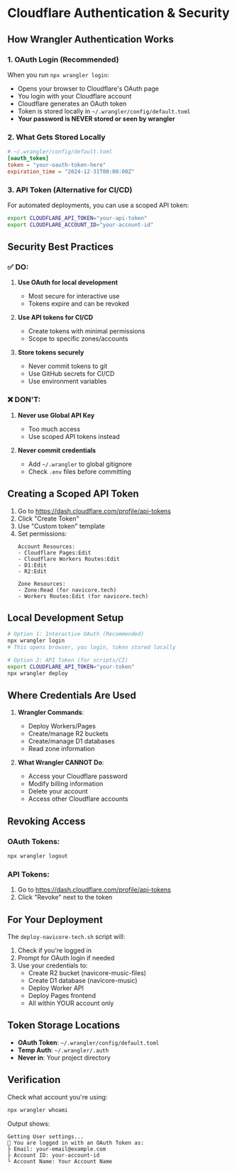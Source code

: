 # Cloudflare Authentication & Security

## How Wrangler Authentication Works

### 1. OAuth Login (Recommended)
When you run `npx wrangler login`:
- Opens your browser to Cloudflare's OAuth page
- You login with your Cloudflare account
- Cloudflare generates an OAuth token
- Token is stored locally in `~/.wrangler/config/default.toml`
- **Your password is NEVER stored or seen by wrangler**

### 2. What Gets Stored Locally
```toml
# ~/.wrangler/config/default.toml
[oauth_token]
token = "your-oauth-token-here"
expiration_time = "2024-12-31T00:00:00Z"
```

### 3. API Token (Alternative for CI/CD)
For automated deployments, you can use a scoped API token:
```bash
export CLOUDFLARE_API_TOKEN="your-api-token"
export CLOUDFLARE_ACCOUNT_ID="your-account-id"
```

## Security Best Practices

### ✅ DO:
1. **Use OAuth for local development**
   - Most secure for interactive use
   - Tokens expire and can be revoked

2. **Use API tokens for CI/CD**
   - Create tokens with minimal permissions
   - Scope to specific zones/accounts

3. **Store tokens securely**
   - Never commit tokens to git
   - Use GitHub secrets for CI/CD
   - Use environment variables

### ❌ DON'T:
1. **Never use Global API Key**
   - Too much access
   - Use scoped API tokens instead

2. **Never commit credentials**
   - Add `~/.wrangler` to global gitignore
   - Check `.env` files before committing

## Creating a Scoped API Token

1. Go to https://dash.cloudflare.com/profile/api-tokens
2. Click "Create Token"
3. Use "Custom token" template
4. Set permissions:
   ```
   Account Resources:
   - Cloudflare Pages:Edit
   - Cloudflare Workers Routes:Edit
   - D1:Edit
   - R2:Edit
   
   Zone Resources:
   - Zone:Read (for navicore.tech)
   - Workers Routes:Edit (for navicore.tech)
   ```

## Local Development Setup

```bash
# Option 1: Interactive OAuth (Recommended)
npx wrangler login
# This opens browser, you login, token stored locally

# Option 2: API Token (for scripts/CI)
export CLOUDFLARE_API_TOKEN="your-token"
npx wrangler deploy
```

## Where Credentials Are Used

1. **Wrangler Commands**:
   - Deploy Workers/Pages
   - Create/manage R2 buckets
   - Create/manage D1 databases
   - Read zone information

2. **What Wrangler CANNOT Do**:
   - Access your Cloudflare password
   - Modify billing information
   - Delete your account
   - Access other Cloudflare accounts

## Revoking Access

### OAuth Tokens:
```bash
npx wrangler logout
```

### API Tokens:
1. Go to https://dash.cloudflare.com/profile/api-tokens
2. Click "Revoke" next to the token

## For Your Deployment

The `deploy-navicore-tech.sh` script will:
1. Check if you're logged in
2. Prompt for OAuth login if needed
3. Use your credentials to:
   - Create R2 bucket (navicore-music-files)
   - Create D1 database (navicore-music)
   - Deploy Worker API
   - Deploy Pages frontend
   - All within YOUR account only

## Token Storage Locations

- **OAuth Token**: `~/.wrangler/config/default.toml`
- **Temp Auth**: `~/.wrangler/.auth`
- **Never in**: Your project directory

## Verification

Check what account you're using:
```bash
npx wrangler whoami
```

Output shows:
```
Getting User settings...
👤 You are logged in with an OAuth Token as:
├ Email: your-email@example.com
├ Account ID: your-account-id
└ Account Name: Your Account Name
```